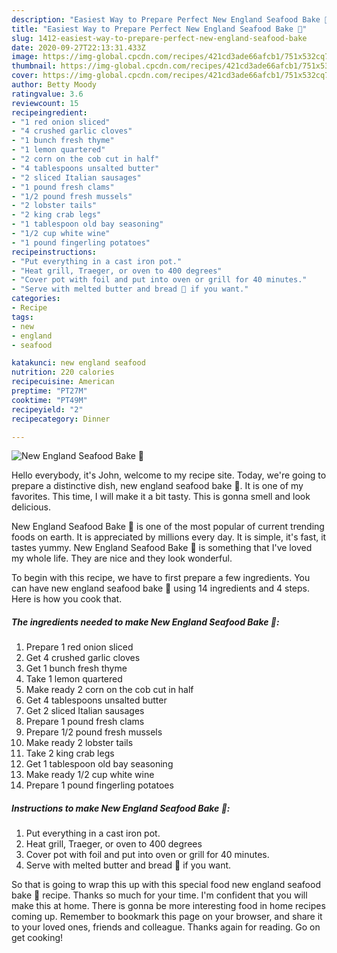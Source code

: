 ```yaml
---
description: "Easiest Way to Prepare Perfect New England Seafood Bake 🦞"
title: "Easiest Way to Prepare Perfect New England Seafood Bake 🦞"
slug: 1412-easiest-way-to-prepare-perfect-new-england-seafood-bake
date: 2020-09-27T22:13:31.433Z
image: https://img-global.cpcdn.com/recipes/421cd3ade66afcb1/751x532cq70/new-england-seafood-bake-🦞-recipe-main-photo.jpg
thumbnail: https://img-global.cpcdn.com/recipes/421cd3ade66afcb1/751x532cq70/new-england-seafood-bake-🦞-recipe-main-photo.jpg
cover: https://img-global.cpcdn.com/recipes/421cd3ade66afcb1/751x532cq70/new-england-seafood-bake-🦞-recipe-main-photo.jpg
author: Betty Moody
ratingvalue: 3.6
reviewcount: 15
recipeingredient:
- "1 red onion sliced"
- "4 crushed garlic cloves"
- "1 bunch fresh thyme"
- "1 lemon quartered"
- "2 corn on the cob cut in half"
- "4 tablespoons unsalted butter"
- "2 sliced Italian sausages"
- "1 pound fresh clams"
- "1/2 pound fresh mussels"
- "2 lobster tails"
- "2 king crab legs"
- "1 tablespoon old bay seasoning"
- "1/2 cup white wine"
- "1 pound fingerling potatoes"
recipeinstructions:
- "Put everything in a cast iron pot."
- "Heat grill, Traeger, or oven to 400 degrees"
- "Cover pot with foil and put into oven or grill for 40 minutes."
- "Serve with melted butter and bread 🥖 if you want."
categories:
- Recipe
tags:
- new
- england
- seafood

katakunci: new england seafood 
nutrition: 220 calories
recipecuisine: American
preptime: "PT27M"
cooktime: "PT49M"
recipeyield: "2"
recipecategory: Dinner

---
```



![New England Seafood Bake 🦞](https://img-global.cpcdn.com/recipes/421cd3ade66afcb1/751x532cq70/new-england-seafood-bake-🦞-recipe-main-photo.jpg)

Hello everybody, it's John, welcome to my recipe site. Today, we're going to prepare a distinctive dish, new england seafood bake 🦞. It is one of my favorites. This time, I will make it a bit tasty. This is gonna smell and look delicious.



New England Seafood Bake 🦞 is one of the most popular of current trending foods on earth. It is appreciated by millions every day. It is simple, it's fast, it tastes yummy. New England Seafood Bake 🦞 is something that I've loved my whole life. They are nice and they look wonderful.


To begin with this recipe, we have to first prepare a few ingredients. You can have new england seafood bake 🦞 using 14 ingredients and 4 steps. Here is how you cook that.

<!--inarticleads1-->

##### The ingredients needed to make New England Seafood Bake 🦞:

1. Prepare 1 red onion sliced
1. Get 4 crushed garlic cloves
1. Get 1 bunch fresh thyme
1. Take 1 lemon quartered
1. Make ready 2 corn on the cob cut in half
1. Get 4 tablespoons unsalted butter
1. Get 2 sliced Italian sausages
1. Prepare 1 pound fresh clams
1. Prepare 1/2 pound fresh mussels
1. Make ready 2 lobster tails
1. Take 2 king crab legs
1. Get 1 tablespoon old bay seasoning
1. Make ready 1/2 cup white wine
1. Prepare 1 pound fingerling potatoes




<!--inarticleads2-->

##### Instructions to make New England Seafood Bake 🦞:

1. Put everything in a cast iron pot.
1. Heat grill, Traeger, or oven to 400 degrees
1. Cover pot with foil and put into oven or grill for 40 minutes.
1. Serve with melted butter and bread 🥖 if you want.




So that is going to wrap this up with this special food new england seafood bake 🦞 recipe. Thanks so much for your time. I'm confident that you will make this at home. There is gonna be more interesting food in home recipes coming up. Remember to bookmark this page on your browser, and share it to your loved ones, friends and colleague. Thanks again for reading. Go on get cooking!
